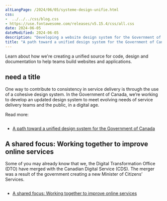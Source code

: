 ```yaml
---
altLangPage: /2024/06/05/systeme-design-unifie.html
css:
-  ../../../css/blog.css
- https://use.fontawesome.com/releases/v5.15.4/css/all.css
date: 2024-06-05
dateModified: 2024-06-05
description: "Developing a website design system for the Government of Canada and organization change in government departments."
title: "A path toward a unified design system for the Government of Canada"
---
```


<p>Learn about how we're creating a unified source for code, design and documentation to help teams build websites and applications.</p>

<h2>need a title</h2>
<p>One way to contribute to consistency in service delivery is through the use of a cohesive design system. In the Government of Canada, we’re working to develop an updated design system to meet evolving needs of service delivery teams and the public, in a digital age.</p>

<p>Read more:</p>

<div class="hidden-xs hidden-sm col-md-6">
<img src="/images/DTO_CDS_DesignSystem_Blog_Post_EN.jpg" alt=""  class="img-responsive mrgn-bttm-md thumbnail" />
</div>
<ul> 
<li><a href="https://digital.canada.ca/2024/05/27/a-path-toward-a-unified-design-system-for-the-government-of-canada/">A path toward a unified design system for the Government of Canada</a></li></ul>

<div class="clearfix">
<h2>A shared focus: Working together to improve online services</h2>

<p>Some of you may already know that we, the Digital Transformation Office (DTO) have merged with the Canadian Digital Service (CDS). The merger was a result of the government creating a new Minister of Citizens’ Services.</p>

<div class="hidden-xs hidden-sm col-md-6">
<img src="/images/DTO_CDS_DesignSystem_Blog_Post_.jpg"  alt="" class="img-responsive mrgn-bttm-md thumbnail" />
</div>
<ul>
<li><a href="https://digital.canada.ca/2024/05/27/a-path-toward-a-unified-design-system-for-the-government-of-canada/">A shared focus: Working together to improve online services</a></li>
</ul>



